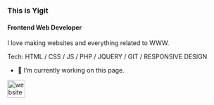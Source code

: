 ### This is Yigit
#### Frontend Web Developer
I love making websites and everything related to WWW.

Tech: HTML / CSS / JS / PHP / JQUERY / GIT / RESPONSIVE DESIGN

- 🔭 I’m currently working on this page. 


[<img src='https://cdn.jsdelivr.net/npm/simple-icons@3.0.1/icons/icloud.svg' alt='website' height='40'>](https://yigits.online)  

